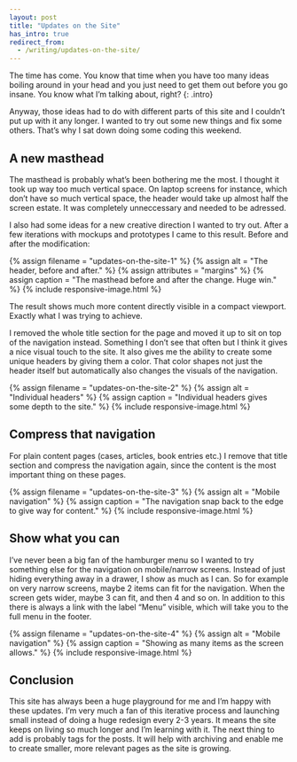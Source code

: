 ```yaml
---
layout: post
title: "Updates on the Site"
has_intro: true
redirect_from:
  - /writing/updates-on-the-site/
---
```


The time has come. You know that time when you have too many ideas boiling around in your head and you just need to get them out before you go insane. You know what I’m talking about, right?
{: .intro}

Anyway, those ideas had to do with different parts of this site and I couldn’t put up with it any longer. I wanted to try out some new things and fix some others. That’s why I sat down doing some coding this weekend.


## A new masthead

The masthead is probably what’s been bothering me the most. I thought it took up way too much vertical space. On laptop screens for instance, which don’t have so much vertical space, the header would take up almost half the screen estate. It was completely unneccessary and needed to be adressed.

I also had some ideas for a new creative direction I wanted to try out. After a few iterations with mockups and prototypes I came to this result. Before and after the modification:

{% assign filename = "updates-on-the-site-1" %}
{% assign alt = "The header, before and after." %}
{% assign attributes = "margins" %}
{% assign caption = "The masthead before and after the change. Huge win." %}
{% include responsive-image.html %}

The result shows much more content directly visible in a compact viewport. Exactly what I was trying to achieve.

I removed the whole title section for the page and moved it up to sit on top of the navigation instead. Something I don’t see that often but I think it gives a nice visual touch to the site. It also gives me the ability to create some unique headers by giving them a color. That color shapes not just the header itself but automatically also changes the visuals of the navigation.

{% assign filename = "updates-on-the-site-2" %}
{% assign alt = "Individual headers" %}
{% assign caption = "Individual headers gives some depth to the site." %}
{% include responsive-image.html %}


## Compress that navigation

For plain content pages (cases, articles, book entries etc.) I remove that title section and compress the navigation again, since the content is the most important thing on these pages.


{% assign filename = "updates-on-the-site-3" %}
{% assign alt = "Mobile navigation" %}
{% assign caption = "The navigation snap back to the edge to give way for content." %}
{% include responsive-image.html %}


## Show what you can

I’ve never been a big fan of the hamburger menu so I wanted to try something else for the navigation on mobile/narrow screens. Instead of just hiding everything away in a drawer, I show as much as I can. So for example on very narrow screens, maybe 2 items can fit for the navigation. When the screen gets wider, maybe 3 can fit, and then 4 and so on. In addition to this there is always a link with the label “Menu” visible, which will take you to the full menu in the footer.

{% assign filename = "updates-on-the-site-4" %}
{% assign alt = "Mobile navigation" %}
{% assign caption = "Showing as many items as the screen allows." %}
{% include responsive-image.html %}


## Conclusion

This site has always been a huge playground for me and I’m happy with these updates. I’m very much a fan of this iterative process and launching small instead of doing a huge redesign every 2-3 years. It means the site keeps on living so much longer and I’m learning with it. The next thing to add is probably tags for the posts. It will help with archiving and enable me to create smaller, more relevant pages as the site is growing.
